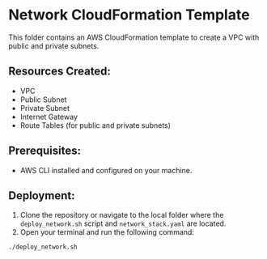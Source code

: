 # Network CloudFormation Template

This folder contains an AWS CloudFormation template to create a VPC with public and private subnets.

## Resources Created:
- VPC
- Public Subnet
- Private Subnet
- Internet Gateway
- Route Tables (for public and private subnets)

## Prerequisites:
- AWS CLI installed and configured on your machine.

## Deployment:

1. Clone the repository or navigate to the local folder where the `deploy_network.sh` script and `network_stack.yaml` are located.
2. Open your terminal and run the following command:

```bash
./deploy_network.sh
